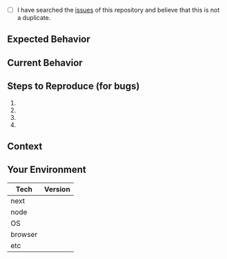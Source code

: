 <!--- Provide a general summary of the issue in the Title above -->

<!--
IMPORTANT
> If you have a question about Next.js you should ask your question on Spectrum https://spectrum.chat/next-js
> or join our Slack community at https://zeit.chat and ask in the `#next` channel
-->

<!--
    Thank you very much for contributing to Next.js by creating an issue! ❤️
    To avoid duplicate issues we ask you to check off the following list
-->

<!-- Checked checkbox should look like this: [x] -->
- [ ] I have searched the [issues](https://github.com/zeit/next.js/issues) of this repository and believe that this is not a duplicate.

## Expected Behavior
<!--- If you're describing a bug, tell us what should happen -->
<!--- If you're suggesting a change/improvement, tell us how it should work -->

## Current Behavior
<!--- If describing a bug, tell us what happens instead of the expected behavior -->
<!--- If suggesting a change/improvement, explain the difference from current behavior -->

## Steps to Reproduce (for bugs)
<!--- Provide a link to a live example, or an unambiguous set of steps to -->
<!--- reproduce this bug. Include code to reproduce, if relevant -->
1.
2.
3.
4.

## Context
<!--- How has this issue affected you? What are you trying to accomplish? -->
<!--- Providing context helps us come up with a solution that is most useful in the real world -->

## Your Environment
<!--- Include as many relevant details about the environment you experienced the bug in -->
| Tech    | Version |
|---------|---------|
| next    |         |
| node    |         |
| OS      |         |
| browser |         |
| etc     |         |
